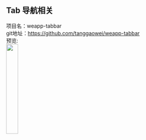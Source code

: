 ## Tab 导航相关

项目名：weapp-tabbar<br>
git地址：https://github.com/tanggaowei/weapp-tabbar<br>
预览:<br>
<img src="https://github.com/tanggaowei/weapp-tabbar/raw/master/images/Image.png" width="25%" />
